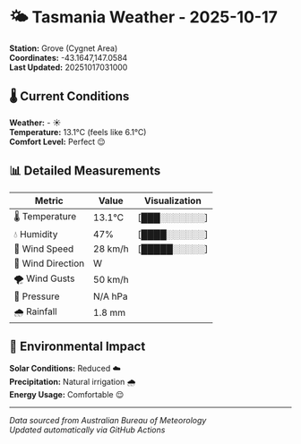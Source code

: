 # 🌤️ Tasmania Weather - 2025-10-17

**Station:** Grove (Cygnet Area)  
**Coordinates:** -43.1647,147.0584  
**Last Updated:** 20251017031000

## 🌡️ Current Conditions

**Weather:** - ☀️  
**Temperature:** 13.1°C (feels like 6.1°C)  
**Comfort Level:** Perfect 😌

## 📊 Detailed Measurements

| Metric | Value | Visualization |
|--------|-------|---------------|
| 🌡️ Temperature | 13.1°C | [███░░░░░░░] |
| 💧 Humidity | 47% | [████░░░░░░] |
| 💨 Wind Speed | 28 km/h | [█████░░░░░] |
| 🧭 Wind Direction | W | |
| 🌪️ Wind Gusts | 50 km/h | |
| 🔽 Pressure | N/A hPa | |
| 🌧️ Rainfall | 1.8 mm | |

## 🌱 Environmental Impact

**Solar Conditions:** Reduced ☁️  
**Precipitation:** Natural irrigation 🌧️  
**Energy Usage:** Comfortable 😌

---
*Data sourced from Australian Bureau of Meteorology*  
*Updated automatically via GitHub Actions*
